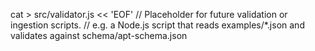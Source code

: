 cat > src/validator.js << 'EOF'
// Placeholder for future validation or ingestion scripts.
// e.g. a Node.js script that reads examples/*.json and validates against schema/apt-schema.json

